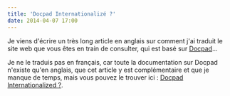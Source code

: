 ```yaml
---
title: 'Docpad Internationalizé ?'
date: 2014-04-07 17:00
---
```


Je viens d'écrire un très long article en anglais sur comment j'ai traduit le site web que vous êtes en train de consulter, qui est basé sur [Docpad](http://docpad.org/)...

Je ne le traduis pas en français, car toute la documentation sur Docpad n'existe qu'en anglais, que cet article y est complémentaire et que je manque de temps, mais vous pouvez le trouver ici : [Docpad Internationalized ?](/en/blog/docpad-i18n).



